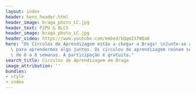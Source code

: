 ```yaml
---
layout: index
header: hero_header.html
header_image: braga_photo_LC.jpg
header_text: P2PU & BLCS
header_image: braga_photo_LC.jpg
header_video: https://www.youtube.com/embed/bQqmIS7WQa8
hero: "Os Círculos de Aprendizagem estão a chegar a Braga! \nJunte-se a nós na biblioteca\
  \ para aprendermos algo juntos. Os círculos de aprendizagem reúnem semanalmente\
  \ de 6 a 8 semanas. A participação é gratuita."
search_title: Círculos de Aprendizagem em Braga
image_attribution: ''
bundles:
- style
- index
---
```

